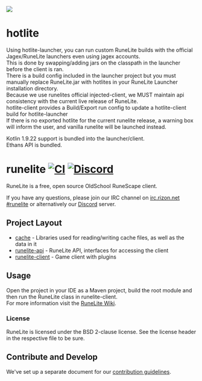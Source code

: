![](https://runelite.net/img/logo.png)

# hotlite  
Using hotlite-launcher, you can run custom RuneLite builds with the official Jagex/RuneLite launchers even using jagex accounts.  
This is done by swapping/adding jars on the classpath in the launcher before the client is ran.  
There is a build config included in the launcher project but you must manually replace RuneLite.jar with hotlites in your RuneLite Launcher installation directory.  
Because we use runelites official injected-client, we MUST maintain api consistency with the current live release of RuneLite.  
hotlite-client provides a Build/Export run config to update a hotlite-client build for hotlite-launcher  
If there is no exported hotlite for the current runelite release, a warning box will inform the user, and vanilla runelite will be launched instead.  
  
Kotlin 1.9.22 support is bundled into the launcher/client.  
Ethans API is bundled.  

# runelite [![CI](https://github.com/runelite/runelite/workflows/CI/badge.svg)](https://github.com/runelite/runelite/actions?query=workflow%3ACI+branch%3Amaster) [![Discord](https://img.shields.io/discord/301497432909414422.svg)](https://discord.gg/ArdAhnN)

RuneLite is a free, open source OldSchool RuneScape client.

If you have any questions, please join our IRC channel on [irc.rizon.net #runelite](http://qchat.rizon.net/?channels=runelite&uio=d4) or alternatively our [Discord](https://discord.gg/ArdAhnN) server.

## Project Layout

- [cache](cache/src/main/java/net/runelite/cache) - Libraries used for reading/writing cache files, as well as the data in it
- [runelite-api](runelite-api/src/main/java/net/runelite/api) - RuneLite API, interfaces for accessing the client
- [runelite-client](runelite-client/src/main/java/net/runelite/client) - Game client with plugins

## Usage

Open the project in your IDE as a Maven project, build the root module and then run the RuneLite class in runelite-client.  
For more information visit the [RuneLite Wiki](https://github.com/runelite/runelite/wiki).

### License

RuneLite is licensed under the BSD 2-clause license. See the license header in the respective file to be sure.

## Contribute and Develop

We've set up a separate document for our [contribution guidelines](https://github.com/runelite/runelite/blob/master/.github/CONTRIBUTING.md).
